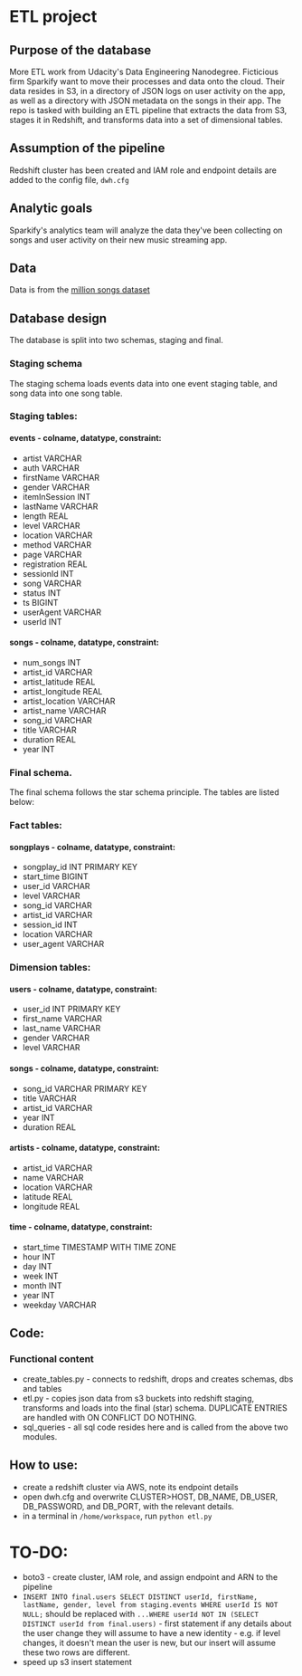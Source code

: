 # ETL project

## Purpose of the database
More ETL work from Udacity's Data Engineering Nanodegree. Ficticious firm Sparkify want to move their processes and data onto the cloud. Their data resides in S3, in a directory of JSON logs on user activity on the app, as well as a directory with JSON metadata on the songs in their app. The repo is tasked with building an ETL pipeline that extracts the data from S3, stages it in Redshift, and transforms data into a set of dimensional tables.  

## Assumption of the pipeline
Redshift cluster has been created and IAM role and endpoint details are added to the config file, `dwh.cfg`

## Analytic goals
Sparkify's analytics team will analyze the data they've been collecting on songs and user activity on their new music streaming app.

## Data
Data is from the [million songs dataset](http://millionsongdataset.com/)

## Database design
The database is split into two schemas, staging and final.

### Staging schema
The staging schema loads events data into one event staging table, and song data into one song table.

### Staging tables:

#### events - colname, datatype, constraint:
* artist VARCHAR 
* auth VARCHAR 
* firstName VARCHAR
* gender VARCHAR
* itemInSession INT
* lastName VARCHAR
* length REAL
* level VARCHAR
* location VARCHAR
* method VARCHAR
* page VARCHAR
* registration REAL
* sessionId INT
* song VARCHAR
* status INT
* ts BIGINT
* userAgent VARCHAR
* userId INT

#### songs - colname, datatype, constraint:
* num_songs INT
* artist_id VARCHAR
* artist_latitude REAL
* artist_longitude REAL
* artist_location VARCHAR
* artist_name VARCHAR
* song_id VARCHAR
* title VARCHAR
* duration REAL
* year INT

### Final schema. 
The final schema follows the star schema principle. The tables are listed below:

### Fact tables:

#### songplays - colname, datatype, constraint:
* songplay_id INT PRIMARY KEY
* start_time BIGINT
* user_id VARCHAR
* level VARCHAR
* song_id VARCHAR
* artist_id VARCHAR
* session_id INT
* location VARCHAR
* user_agent VARCHAR

### Dimension tables:

#### users - colname, datatype, constraint:
* user_id INT PRIMARY KEY
* first_name VARCHAR
* last_name VARCHAR
* gender VARCHAR
* level VARCHAR

#### songs  - colname, datatype, constraint:
* song_id VARCHAR PRIMARY KEY
* title VARCHAR
* artist_id VARCHAR
* year INT
* duration REAL

#### artists - colname, datatype, constraint:
* artist_id VARCHAR
* name VARCHAR
* location VARCHAR
* latitude REAL
* longitude REAL

#### time - colname, datatype, constraint:
* start_time TIMESTAMP WITH TIME ZONE
* hour INT
* day INT
* week INT
* month INT
* year INT
* weekday VARCHAR

## Code:

### Functional content
* create_tables.py - connects to redshift, drops and creates schemas, dbs and tables
* etl.py - copies json data from s3 buckets into redshift staging, transforms and loads into the final (star) schema. DUPLICATE ENTRIES are handled with ON CONFLICT DO NOTHING. 
* sql_queries - all sql code resides here and is called from the above two modules.

## How to use:
* create a redshift cluster via AWS, note its endpoint details
* open dwh.cfg and overwrite CLUSTER>HOST, DB_NAME, DB_USER, DB_PASSWORD, and DB_PORT, with the relevant details.
* in a terminal in `/home/workspace`, run `python etl.py`


# TO-DO:
* boto3 - create cluster, IAM role, and assign endpoint and ARN to the pipeline
* `INSERT INTO final.users SELECT DISTINCT userId, firstName, lastName, gender, level from staging.events WHERE userId IS NOT NULL;` should be replaced with `...WHERE userId NOT IN (SELECT DISTINCT userId from final.users)` - first statement if any details about the user change they will assume to have a new identity - e.g. if level changes, it doesn't mean the user is new, but our insert will assume these two rows are different.
* speed up s3 insert statement
